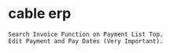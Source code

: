 # cable erp

	Search Invoice Function on Payment List Top.
	Edit Payment and Pay Dates (Very Important).